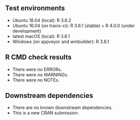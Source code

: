 ## Test environments
* Ubuntu 18.04 (local): R 3.6.2
* Ubuntu 16.04 (on travis-ci): R 3.6.1 (stable) + R 4.0.0 (under development)
* latest macOS (local): R 3.6.1
* Windows (on appveyor and winbuilder): R 3.6.1

## R CMD check results
* There were no ERRORs.
* There were no WARNINGs.
* There were no NOTEs.

## Downstream dependencies
* There are no known downstream dependencies.
* This is a new CRAN submission.
